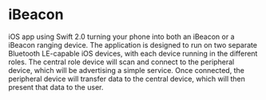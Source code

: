 # iBeacon
iOS app using Swift 2.0 turning your phone into both an iBeacon or a iBeacon ranging device.  The application is designed to run on two separate Bluetooth LE-capable iOS devices, with each device running in the different roles. The central role device will scan and connect to the peripheral device, which will be advertising a simple service. Once connected, the peripheral device will transfer data to the central device, which will then present that data to the user.
